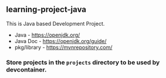 ## learning-project-java

This is Java based Development Project.

- Java - https://openjdk.org/
- Java Doc - https://openjdk.org/guide/
- pkg/library - https://mvnrepository.com/

### Store projects in the `projects` directory to be used by devcontainer.
